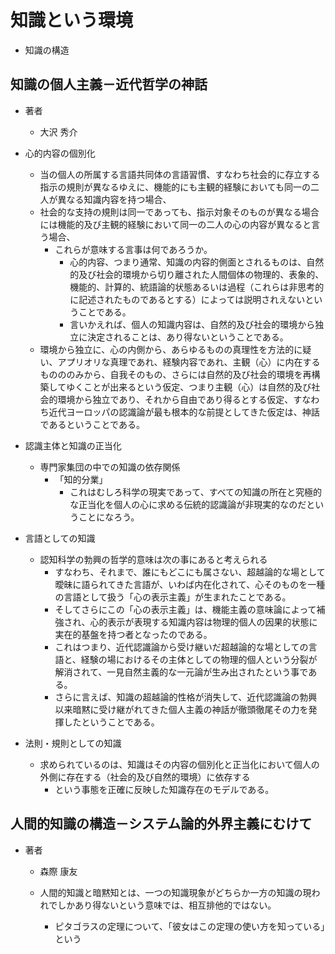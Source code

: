 # 知識という環境 


- 知識の構造
## 知識の個人主義－近代哲学の神話
- 著者
    - 大沢 秀介

- 心的内容の個別化
    - 当の個人の所属する言語共同体の言語習慣、すなわち社会的に存立する指示の規則が異なるゆえに、機能的にも主観的経験においても同一の二人が異なる知識内容を持つ場合、
    - 社会的な支持の規則は同一であっても、指示対象そのものが異なる場合には機能的及び主観的経験において同一の二人の心の内容が異なると言う場合、
        - これらが意味する言事は何であろうか。
            - 心的内容、つまり通常、知識の内容的側面とされるものは、自然的及び社会的環境から切り離された人間個体の物理的、表象的、機能的、計算的、統語論的状態あるいは過程（これらは非思考的に記述されたものであるとする）によっては説明されえないということである。
            - 言いかえれば、個人の知識内容は、自然的及び社会的環境から独立に決定されることは、あり得ないということである。
    - 環境から独立に、心の内側から、あらゆるものの真理性を方法的に疑い、アプリオリな真理であれ、経験内容であれ、主観（心）に内在するものののみから、自我そのもの、さらには自然的及び社会的環境を再構築してゆくことが出来るという仮定、つまり主観（心）は自然的及び社会的環境から独立であり、それから自由であり得るとする仮定、すなわち近代ヨーロッパの認識論が最も根本的な前提としてきた仮定は、神話であるということである。
    
- 認識主体と知識の正当化
    - 専門家集団の中での知識の依存関係
        - 「知的分業」
            - これはむしろ科学の現実であって、すべての知識の所在と究極的な正当化を個人の心に求める伝統的認識論が非現実的なのだということになろう。

- 言語としての知識
    - 認知科学の勃興の哲学的意味は次の事にあると考えられる
        - すなわち、それまで、誰にもどこにも属さない、超越論的な場として曖昧に語られてきた言語が、いわば内在化されて、心そのものを一種の言語として扱う「心の表示主義」が生まれたことである。
        - そしてさらにこの「心の表示主義」は、機能主義の意味論によって補強され、心的表示が表現する知識内容は物理的個人の因果的状態に実在的基盤を持つ者となったのである。
        - これはつまり、近代認識論から受け継いだ超越論的な場としての言語と、経験の場におけるその主体としての物理的個人という分裂が解消されて、一見自然主義的な一元論が生み出されたという事である。
        - さらに言えば、知識の超越論的性格が消失して、近代認識論の勃興以来暗黙に受け継がれてきた個人主義の神話が徹頭徹尾その力を発揮したということである。
        
- 法則・規則としての知識
    - 求められているのは、知識はその内容の個別化と正当化において個人の外側に存在する（社会的及び自然的環境）に依存する
        - という事態を正確に反映した知識存在のモデルである。

## 人間的知識の構造－システム論的外界主義にむけて
- 著者
    - 森際 康友
    
    - 人間的知識と暗黙知とは、一つの知識現象がどちらか一方の知識の現われでしかあり得ないという意味では、相互排他的ではない。
        - ピタゴラスの定理について、「彼女はこの定理の使い方を知っている」という
